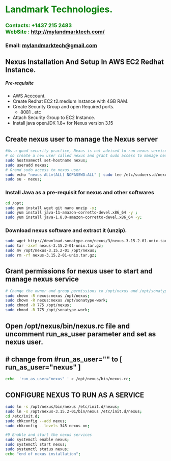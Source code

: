 #  **<span style="color:green">Landmark Technologies.</span>**
### **<span style="color:green">Contacts: +1437 215 2483<br> WebSite : <http://mylandmarktech.com/></span>**
### **Email: mylandmarktech@gmail.com**



## Nexus Installation And Setup In AWS EC2 Redhat Instance.
##### Pre-requisite
+ AWS Acccount.
+ Create Redhat EC2 t2.medium Instance with 4GB RAM.
+ Create Security Group and open Required ports.
   + 8081 ..etc
+ Attach Security Group to EC2 Instance.
+ Install java openJDK 1.8+ for Nexus version 3.15

## Create nexus user to manage the Nexus server
```sh
#As a good security practice, Nexus is not advised to run nexus service as a root user, 
# so create a new user called nexus and grant sudo access to manage nexus services as follows. 
sudo hostnamectl set-hostname nexus;
sudo useradd nexus;
# Grand sudo access to nexus user
sudo echo "nexus ALL=(ALL) NOPASSWD:ALL" | sudo tee /etc/sudoers.d/nexus;
sudo su - nexus;
```

### Install Java as a pre-requisit for nexus and other softwares

``` sh
cd /opt;
sudo yum install wget git nano unzip -y;
sudo yum install java-11-amazon-corretto-devel.x86_64 -y ;
sudo yum install java-1.8.0-amazon-corretto-devel.x86_64 -y;
```
### Download nexus software and extract it (unzip).
```sh
sudo wget http://download.sonatype.com/nexus/3/nexus-3.15.2-01-unix.tar.gz ;
sudo tar -zxvf nexus-3.15.2-01-unix.tar.gz;
sudo mv /opt/nexus-3.15.2-01 /opt/nexus;
sudo rm -rf nexus-3.15.2-01-unix.tar.gz;
```

## Grant permissions for nexus user to start and manage nexus service
```sh
# Change the owner and group permissions to /opt/nexus and /opt/sonatype-work directories.
sudo chown -R nexus:nexus /opt/nexus;
sudo chown -R nexus:nexus /opt/sonatype-work;
sudo chmod -R 775 /opt/nexus;
sudo chmod -R 775 /opt/sonatype-work;
```
##  Open /opt/nexus/bin/nexus.rc file and  uncomment run_as_user parameter and set as nexus user.
## # change from #run_as_user="" to [ run_as_user="nexus" ]

```sh
echo  'run_as_user="nexus" ' > /opt/nexus/bin/nexus.rc;
```

##  CONFIGURE NEXUS TO RUN AS A SERVICE 
```sh
sudo ln -s /opt/nexus/bin/nexus /etc/init.d/nexus;
sudo ln -s /opt/nexus-3.15.2-01/bin/nexus /etc/init.d/nexus;
cd /etc/init.d;
sudo chkconfig --add nexus;
sudo chkconfig --levels 345 nexus on;

#9 Enable and start the nexus services
sudo systemctl enable nexus;
sudo systemctl start nexus;
sudo systemctl status nexus;
echo "end of nexus installation";
```
